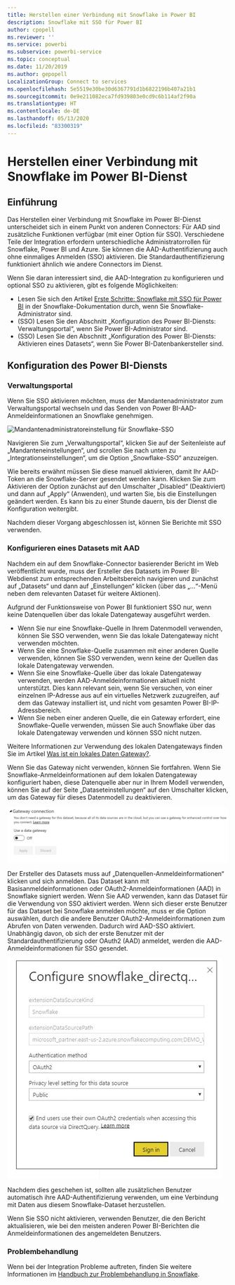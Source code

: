 ```yaml
---
title: Herstellen einer Verbindung mit Snowflake in Power BI
description: Snowflake mit SSO für Power BI
author: cpopell
ms.reviewer: ''
ms.service: powerbi
ms.subservice: powerbi-service
ms.topic: conceptual
ms.date: 11/20/2019
ms.author: gepopell
LocalizationGroup: Connect to services
ms.openlocfilehash: 5e5519e30be30d6367791d1b6822196b407a21b1
ms.sourcegitcommit: 0e9e211082eca7fd939803e0cd9c6b114af2f90a
ms.translationtype: HT
ms.contentlocale: de-DE
ms.lasthandoff: 05/13/2020
ms.locfileid: "83300319"
---
```

#  <a name="connecting-to-snowflake-in-power-bi-service"></a>Herstellen einer Verbindung mit Snowflake im Power BI-Dienst

## <a name="introduction"></a>Einführung

Das Herstellen einer Verbindung mit Snowflake im Power BI-Dienst unterscheidet sich in einem Punkt von anderen Connectors: Für AAD sind zusätzliche Funktionen verfügbar (mit einer Option für SSO). Verschiedene Teile der Integration erfordern unterschiedliche Administratorrollen für Snowflake, Power BI und Azure. Sie können die AAD-Authentifizierung auch ohne einmaliges Anmelden (SSO) aktivieren. Die Standardauthentifizierung funktioniert ähnlich wie andere Connectors im Dienst.

Wenn Sie daran interessiert sind, die AAD-Integration zu konfigurieren und optional SSO zu aktivieren, gibt es folgende Möglichkeiten:
* Lesen Sie sich den Artikel [Erste Schritte: Snowflake mit SSO für Power BI](https://docs.snowflake.net/manuals/LIMITEDACCESS/oauth-powerbi.html) in der Snowflake-Dokumentation durch, wenn Sie Snowflake-Administrator sind.
* (SSO) Lesen Sie den Abschnitt „Konfiguration des Power BI-Diensts: Verwaltungsportal“, wenn Sie Power BI-Administrator sind.
* (SSO) Lesen Sie den Abschnitt „Konfiguration des Power BI-Diensts: Aktivieren eines Datasets“, wenn Sie Power BI-Datenbankersteller sind.

## <a name="power-bi-service-configuration"></a>Konfiguration des Power BI-Diensts

### <a name="admin-portal"></a>Verwaltungsportal

Wenn Sie SSO aktivieren möchten, muss der Mandantenadministrator zum Verwaltungsportal wechseln und das Senden von Power BI-AAD-Anmeldeinformationen an Snowflake genehmigen.

![Mandantenadministratoreinstellung für Snowflake-SSO](media/service-connect-snowflake/snowflakessotenant.png)

Navigieren Sie zum „Verwaltungsportal“, klicken Sie auf der Seitenleiste auf „Mandanteneinstellungen“, und scrollen Sie nach unten zu „Integrationseinstellungen“, um die Option „Snowflake-SSO“ anzuzeigen.

Wie bereits erwähnt müssen Sie diese manuell aktivieren, damit Ihr AAD-Token an die Snowflake-Server gesendet werden kann. Klicken Sie zum Aktivieren der Option zunächst auf den Umschalter „Disabled“ (Deaktiviert) und dann auf „Apply“ (Anwenden), und warten Sie, bis die Einstellungen geändert werden. Es kann bis zu einer Stunde dauern, bis der Dienst die Konfiguration weitergibt.

Nachdem dieser Vorgang abgeschlossen ist, können Sie Berichte mit SSO verwenden.

### <a name="configuring-a-dataset-with-aad"></a>Konfigurieren eines Datasets mit AAD

Nachdem ein auf dem Snowflake-Connector basierender Bericht im Web veröffentlicht wurde, muss der Ersteller des Datasets im Power BI-Webdienst zum entsprechenden Arbeitsbereich navigieren und zunächst auf „Datasets“ und dann auf „Einstellungen“ klicken (über das „...“-Menü neben dem relevanten Dataset für weitere Aktionen).

Aufgrund der Funktionsweise von Power BI funktioniert SSO nur, wenn keine Datenquellen über das lokale Datengateway ausgeführt werden.

* Wenn Sie nur eine Snowflake-Quelle in Ihrem Datenmodell verwenden, können Sie SSO verwenden, wenn Sie das lokale Datengateway nicht verwenden möchten.
* Wenn Sie eine Snowflake-Quelle zusammen mit einer anderen Quelle verwenden, können Sie SSO verwenden, wenn keine der Quellen das lokale Datengateway verwenden.
* Wenn Sie eine Snowflake-Quelle über das lokale Datengateway verwenden, werden AAD-Anmeldeinformationen aktuell nicht unterstützt. Dies kann relevant sein, wenn Sie versuchen, von einer einzelnen IP-Adresse aus auf ein virtuelles Netzwerk zuzugreifen, auf dem das Gateway installiert ist, und nicht vom gesamten Power BI-IP-Adressbereich.
* Wenn Sie neben einer anderen Quelle, die ein Gateway erfordert, eine Snowflake-Quelle verwenden, müssen Sie auch Snowflake über das lokale Datengateway verwenden und können SSO nicht nutzen.

Weitere Informationen zur Verwendung des lokalen Datengateways finden Sie im Artikel [Was ist ein lokales Daten Gateway?](https://docs.microsoft.com/power-bi/service-gateway-onprem).

Wenn Sie das Gateway nicht verwenden, können Sie fortfahren. Wenn Sie Snowflake-Anmeldeinformationen auf dem lokalen Datengateway konfiguriert haben, diese Datenquelle aber nur in Ihrem Modell verwenden, können Sie auf der Seite „Dataseteinstellungen“ auf den Umschalter klicken, um das Gateway für dieses Datenmodell zu deaktivieren.

![Dataseteinstellung zum Deaktivieren des Gateways](media/service-connect-snowflake/snowflake_gateway_toggle_off.png)

Der Ersteller des Datasets muss auf „Datenquellen-Anmeldeinformationen“ klicken und sich anmelden. Das Dataset kann mit Basisanmeldeinformationen oder OAuth2-Anmeldeinformationen (AAD) in Snowflake signiert werden. Wenn Sie AAD verwenden, kann das Dataset für die Verwendung von SSO aktiviert werden. Wenn sich dieser erste Benutzer für das Dataset bei Snowflake anmelden möchte, muss er die Option auswählen, durch die andere Benutzer OAuth2-Anmeldeinformationen zum Abrufen von Daten verwenden. Dadurch wird AAD-SSO aktiviert. Unabhängig davon, ob sich der erste Benutzer mit der Standardauthentifizierung oder OAuth2 (AAD) anmeldet, werden die AAD-Anmeldeinformationen für SSO gesendet. 

![Dataseteinstellung für Snowflake-SSO](media/service-connect-snowflake/snowflakessocredui.png)

Nachdem dies geschehen ist, sollten alle zusätzlichen Benutzer automatisch ihre AAD-Authentifizierung verwenden, um eine Verbindung mit Daten aus diesem Snowflake-Dataset herzustellen.

Wenn Sie SSO nicht aktivieren, verwenden Benutzer, die den Bericht aktualisieren, wie bei den meisten anderen Power BI-Berichten die Anmeldeinformationen des angemeldeten Benutzers.

### <a name="troubleshooting"></a>Problembehandlung

Wenn bei der Integration Probleme auftreten, finden Sie weitere Informationen im [Handbuch zur Problembehandlung in Snowflake](https://docs.snowflake.net/manuals/LIMITEDACCESS/oauth-powerbi.html#troubleshooting).

